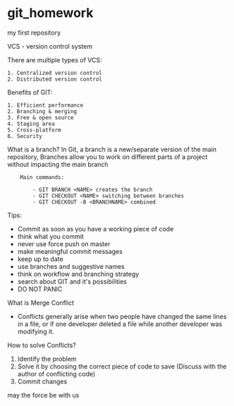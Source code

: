 # git_homework
 my first repository


VCS - version control system

There are multiple types of VCS:

    1. Centralized version control
    2. Distributed version control

Benefits of GIT:

    1. Efficient performance
    2. Branching & merging
    3. Free & open source
    4. Staging area
    5. Cross-platform
    6. Security

What is a branch?
In Git, a branch is a new/separate version of the main repository,
Branches allow you to work on different parts of a project without impacting the main branch

        Main commands:

            - GIT BRANCH <NAME> creates the branch
            - GIT CHECKOUT <NAME> switching between branches
            - GIT CHECKOUT -B <BRANCHNAME> combined


Tips:
- Commit as soon as you have a working piece of code
- think what you commit
- never use force push on master
- make meaningful commit messages
- keep up to date
- use branches and suggestive names
- think on workflow and branching strategy
- search about GIT and it's possibilities
- DO NOT PANIC

What is Merge Conflict
- Conflicts generally arise when two people have changed the same lines in a file,
or if one developer deleted a file while another developer was modifying it.

How to solve Conflicts?
1. Identify the problem
2. Solve it by choosing the correct piece of code to save (Discuss with the author of conflicting code)
3. Commit changes


may the force be with us